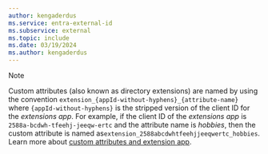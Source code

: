 ```yaml
---
author: kengaderdus
ms.service: entra-external-id
ms.subservice: external
ms.topic: include
ms.date: 03/19/2024
ms.author: kengaderdus
---
```


> [!NOTE]
> Custom attributes (also known as directory extensions) are named by using the convention `extension_{appId-without-hyphens}_{attribute-name}` where `{appId-without-hyphens}` is the stripped version of the client ID for the *extensions app*. For example, if the client ID of the *extensions app* is `2588a-bcdwh-tfeehj-jeeqw-ertc` and the attribute name is *hobbies*, then the custom attribute is named as`extension_2588abcdwhtfeehjjeeqwertc_hobbies`. Learn more about [custom attributes and extension app](../../../external-id/customers/how-to-define-custom-attributes.md#create-custom-user-attributes).